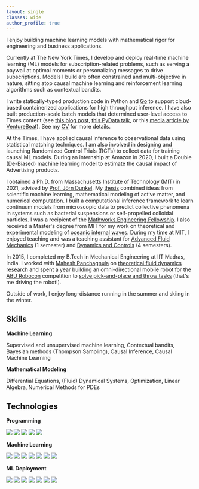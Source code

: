 ```yaml
---
layout: single
classes: wide
author_profile: true
---
```


I enjoy building machine learning models with mathematical rigor for engineering and business applications.

Currently at The New York Times, I develop and deploy real-time machine learning (ML) models for subscription-related problems, such as serving a paywall at optimal moments or personalizing messages to drive subscriptions. Models I build are often constrained and multi-objective in nature, sitting atop causal machine learning and reinforcement learning algorithms such as contextual bandits. 

I write statically-typed production code in Python and [Go](https://go.dev) to support cloud-based containerized applications for high throughput inference. I have also built production-scale batch models that determined user-level access to Times content (see [this blog post](https://open.nytimes.com/how-the-new-york-times-uses-machine-learning-to-make-its-paywall-smarter-e5771d5f46f8), [this PyData talk](https://www.youtube.com/watch?v=6CmS96K6-EE), or this [media article by VentureBeat](https://venturebeat.com/ai/how-machine-learning-helps-the-new-york-times-power-its-paywall/)). See my [CV](https://rohitsupekar.github.io/assets/rohit_supekar.pdf) for more details.

At the Times, I have applied causal inference to observational data using statistical matching techniques. I am also involved in designing and launching Randomized Control Trials (RCTs) to collect data for training causal ML models. During an internship at Amazon in 2020, I built a Double (De-Biased) machine learning model to estimate the causal impact of Advertising products.

I obtained a Ph.D. from Massachusetts Institute of Technology (MIT) in 2021, advised by [Prof. Jörn Dunkel](https://math.mit.edu/~dunkel/). My [thesis](https://rohitsupekar.github.io/assets/phd_thesis.pdf) combined ideas from scientific machine learning, mathematical modeling of active matter, and numerical computation. I built a computational inference framework to learn continuum models from microscopic data to predict collective phenomena in systems such as bacterial suspensions or self-propelled colloidal particles. I was a recipient of the [Mathworks Engineering Fellowship](https://engineering.mit.edu/2021-mathworks-fellows/page/2/). I also received a Master's degree from MIT for my work on theoretical and experimental modeling of [oceanic internal waves](https://rohitsupekar.github.io/assets/sm_thesis.pdf). During my time at MIT, I enjoyed teaching and was a teaching assistant for [Advanced Fluid Mechanics](https://ocw.mit.edu/courses/2-25-advanced-fluid-mechanics-fall-2013/) (1 semester) and [Dynamics and Controls](https://ocw.mit.edu/courses/2-003j-dynamics-and-control-i-spring-2007/.) (4 semesters).

In 2015, I completed my B.Tech in Mechanical Engineering at IIT Madras, India. I worked with [Mahesh Panchagnula](https://home.iitm.ac.in/mvp/) on [theoretical fluid dynamics research](https://arxiv.org/abs/1408.6654) and spent a year building an omni-directional mobile robot for the [ABU Robocon](https://en.wikipedia.org/wiki/ABU_Robocon) competition to [solve pick-and-place and throw tasks](https://www.youtube.com/watch?v=M6jNqmd_Jek) (that's me driving the robot!).

Outside of work, I enjoy long-distance running in the summer and skiing in the winter.

## Skills

**Machine Learning**

Supervised and unsupervised machine learning, Contextual bandits, Bayesian methods (Thompson Sampling), Causal Inference, Causal Machine Learning

**Mathematical Modeling**

Differential Equations, (Fluid) Dynamical Systems, Optimization, Linear Algebra, Numerical Methods for PDEs

## Technologies

**Programming**

![](https://img.shields.io/badge/-Python-informational?style=flat&logo=python&logoColor=3776AB&color=e0eeee)
![](https://img.shields.io/badge/-Go-informational?style=flat&logo=go&logoColor=3776AB&color=e0eeee)
![](https://img.shields.io/badge/-Linux-informational?style=flat&logo=linux&logoColor=black&color=e0eeee)
![](https://img.shields.io/badge/-VSCode-informational?style=flat&logo=visualstudiocode&logoColor=5C2D91&color=e0eeee)
![](https://img.shields.io/badge/-SQL-informational?style=flat&logo=googlebigquery&logoColor=669DF6&color=e0eeee)

**Machine Learning**

![](https://img.shields.io/badge/-pytorch-informational?style=flat&logo=pytorch&logoColor=EE4C2C&color=fff8dc)
![](https://img.shields.io/badge/-tensorflow-informational?style=flat&logo=tensorflow&logoColor=FF6F00&color=fff8dc)
![](https://img.shields.io/badge/-numpy-informational?style=flat&logo=numpy&logoColor=013243&color=fff8dc)
![](https://img.shields.io/badge/-pandas-informational?style=flat&logo=pandas&logoColor=150458&color=fff8dc)
![](https://img.shields.io/badge/-scipy-informational?style=flat&logo=scipy&logoColor=8CAAE6&color=fff8dc)
![](https://img.shields.io/badge/-scikitlearn-informational?style=flat&logo=scikit-learn&logoColor=F7931E&color=fff8dc)
![](https://img.shields.io/badge/-PySpark-informational?style=flat&logo=pyspark&logoColor=FF6F00&color=fff8dc)

**ML Deployment**

![](https://img.shields.io/badge/-Triton-informational?style=flat&logo=nvidia&logoColor=4285F4&color=f5d5d8)
![](https://img.shields.io/badge/-TFServing-informational?style=flat&logo=tensorflow&logoColor=4285F4&color=f5d5d8)
![](https://img.shields.io/badge/-google_cloud-informational?style=flat&logo=googlecloud&logoColor=4285F4&color=f5d5d8)
![](https://img.shields.io/badge/-docker-informational?style=flat&logo=docker&logoColor=2496ED&color=f5d5d8)
![](https://img.shields.io/badge/-kubernetes-informational?style=flat&logo=kubernetes&logoColor=326CE5&color=f5d5d8)
![](https://img.shields.io/badge/-drone_CI-informational?style=flat&logo=drone&logoColor=212121&color=f5d5d8)
![](https://img.shields.io/badge/-airflow-informational?style=flat&logo=apacheairflow&logoColor=017CEE&color=f5d5d8)